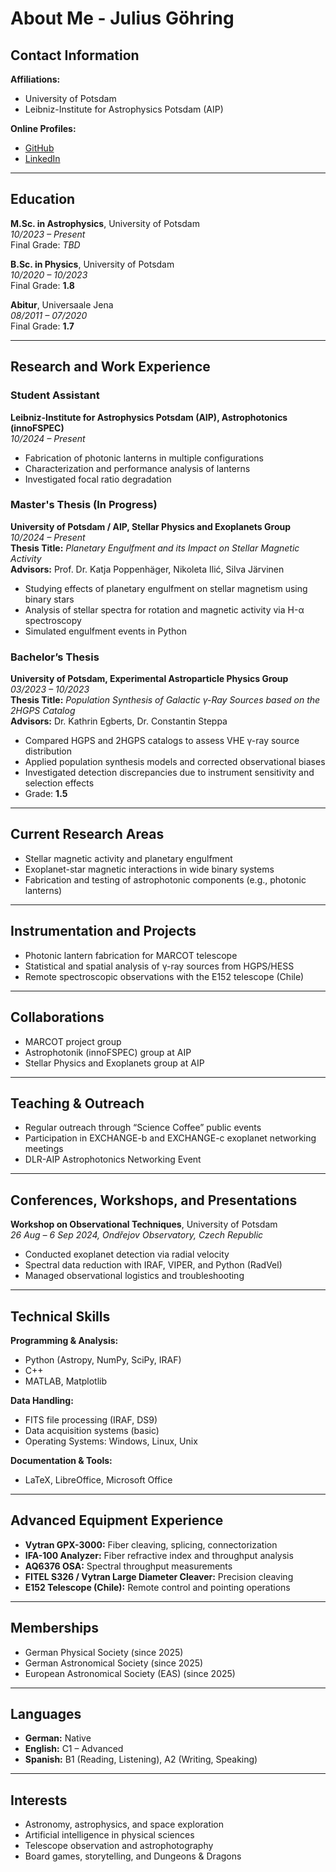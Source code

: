 # About Me - Julius Göhring

## Contact Information

**Affiliations:**
- University of Potsdam  
- Leibniz-Institute for Astrophysics Potsdam (AIP)

**Online Profiles:**
- [GitHub](https://github.com/yourusername)
- [LinkedIn](https://linkedin.com/in/yourusername)

---

## Education

**M.Sc. in Astrophysics**, University of Potsdam  
*10/2023 – Present*  
Final Grade: *TBD*

**B.Sc. in Physics**, University of Potsdam  
*10/2020 – 10/2023*  
Final Grade: **1.8**

**Abitur**, Universaale Jena  
*08/2011 – 07/2020*  
Final Grade: **1.7**

---

## Research and Work Experience

### Student Assistant  
**Leibniz-Institute for Astrophysics Potsdam (AIP), Astrophotonics (innoFSPEC)**  
*10/2024 – Present*  
- Fabrication of photonic lanterns in multiple configurations  
- Characterization and performance analysis of lanterns  
- Investigated focal ratio degradation

### Master's Thesis (In Progress)  
**University of Potsdam / AIP, Stellar Physics and Exoplanets Group**  
*10/2024 – Present*  
**Thesis Title:** *Planetary Engulfment and its Impact on Stellar Magnetic Activity*  
**Advisors:** Prof. Dr. Katja Poppenhäger, Nikoleta Ilić, Silva Järvinen  
- Studying effects of planetary engulfment on stellar magnetism using binary stars  
- Analysis of stellar spectra for rotation and magnetic activity via H-α spectroscopy  
- Simulated engulfment events in Python

### Bachelor’s Thesis  
**University of Potsdam, Experimental Astroparticle Physics Group**  
*03/2023 – 10/2023*  
**Thesis Title:** *Population Synthesis of Galactic γ-Ray Sources based on the 2HGPS Catalog*  
**Advisors:** Dr. Kathrin Egberts, Dr. Constantin Steppa  
- Compared HGPS and 2HGPS catalogs to assess VHE γ-ray source distribution  
- Applied population synthesis models and corrected observational biases  
- Investigated detection discrepancies due to instrument sensitivity and selection effects  
- Grade: **1.5**

---

## Current Research Areas

- Stellar magnetic activity and planetary engulfment  
- Exoplanet-star magnetic interactions in wide binary systems  
- Fabrication and testing of astrophotonic components (e.g., photonic lanterns)

---

## Instrumentation and Projects

- Photonic lantern fabrication for MARCOT telescope  
- Statistical and spatial analysis of γ-ray sources from HGPS/HESS  
- Remote spectroscopic observations with the E152 telescope (Chile)

---

## Collaborations

- MARCOT project group  
- Astrophotonik (innoFSPEC) group at AIP  
- Stellar Physics and Exoplanets group at AIP

---

## Teaching & Outreach

- Regular outreach through “Science Coffee” public events  
- Participation in EXCHANGE-b and EXCHANGE-c exoplanet networking meetings  
- DLR-AIP Astrophotonics Networking Event

---

## Conferences, Workshops, and Presentations

**Workshop on Observational Techniques**, University of Potsdam  
*26 Aug – 6 Sep 2024, Ondřejov Observatory, Czech Republic*  
- Conducted exoplanet detection via radial velocity  
- Spectral data reduction with IRAF, VIPER, and Python (RadVel)  
- Managed observational logistics and troubleshooting

---

## Technical Skills

**Programming & Analysis:**  
- Python (Astropy, NumPy, SciPy, IRAF)  
- C++  
- MATLAB, Matplotlib

**Data Handling:**  
- FITS file processing (IRAF, DS9)  
- Data acquisition systems (basic)  
- Operating Systems: Windows, Linux, Unix

**Documentation & Tools:**  
- LaTeX, LibreOffice, Microsoft Office  

---

## Advanced Equipment Experience

- **Vytran GPX-3000:** Fiber cleaving, splicing, connectorization  
- **IFA-100 Analyzer:** Fiber refractive index and throughput analysis  
- **AQ6376 OSA:** Spectral throughput measurements  
- **FITEL S326 / Vytran Large Diameter Cleaver:** Precision cleaving  
- **E152 Telescope (Chile):** Remote control and pointing operations

---

## Memberships

- German Physical Society (since 2025)  
- German Astronomical Society (since 2025)  
- European Astronomical Society (EAS) (since 2025)

---

## Languages

- **German:** Native  
- **English:** C1 – Advanced  
- **Spanish:** B1 (Reading, Listening), A2 (Writing, Speaking)

---

## Interests

- Astronomy, astrophysics, and space exploration  
- Artificial intelligence in physical sciences  
- Telescope observation and astrophotography  
- Board games, storytelling, and Dungeons & Dragons

